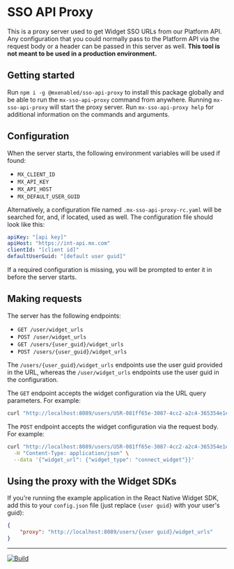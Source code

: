 # SSO API Proxy

This is a proxy server used to get Widget SSO URLs from our Platform API. Any
configuration that you could normally pass to the Platform API via the request
body or a header can be passed in this server as well. **This tool is not meant
to be used in a production environment.**

## Getting started

Run `npm i -g @mxenabled/sso-api-proxy` to install this package globally and be
able to run the `mx-sso-api-proxy` command from anywhere. Running
`mx-sso-api-proxy` will start the proxy server. Run `mx-sso-api-proxy help` for
additional information on the commands and arguments.

## Configuration

When the server starts, the following environment variables will be used if found:

- `MX_CLIENT_ID`
- `MX_API_KEY`
- `MX_API_HOST`
- `MX_DEFAULT_USER_GUID`

Alternatively, a configuration file named `.mx-sso-api-proxy-rc.yaml` will be
searched for, and, if located, used as well. The configuration file should look
like this:

```yaml
apiKey: "[api key]"
apiHost: "https://int-api.mx.com"
clientId: "[client id]"
defaultUserGuid: "[default user guid]"
```

If a required configuration is missing, you will be prompted to enter it in
before the server starts.

## Making requests

The server has the following endpoints:

- `GET /user/widget_urls`
- `POST /user/widget_urls`
- `GET /users/{user_guid}/widget_urls`
- `POST /users/{user_guid}/widget_urls`


The `/users/{user_guid}/widget_urls` endpoints use the user guid provided in
the URL, whereas the `/user/widget_urls` endpoints use the user guid in the
configuration.

The `GET` endpoint accepts the widget configuration via the URL query
parameters. For example:

```bash
curl "http://localhost:8089/users/USR-081ff65e-3087-4cc2-a2c4-365354e1e6cb/widget_urls?widget_type=connect_widget&mode=verification"
```

The `POST` endpoint accepts the widget configuration via the request body. For
example:

```bash
curl "http://localhost:8089/users/USR-081ff65e-3087-4cc2-a2c4-365354e1e6cb/widget_urls" \
  -H "Content-Type: application/json" \
  --data '{"widget_url": {"widget_type": "connect_widget"}}'
```

## Using the proxy with the Widget SDKs

If you're running the example application in the React Native Widget SDK, add
this to your `config.json` file (just replace `{user guid}` with your user's
guid):

```json
{
    "proxy": "http://localhost:8089/users/{user guid}/widget_urls"
}
```

---

[![Build](https://github.com/mxenabled/sso-api-proxy/actions/workflows/build.yml/badge.svg)](https://github.com/mxenabled/sso-api-proxy/actions/workflows/build.yml)

